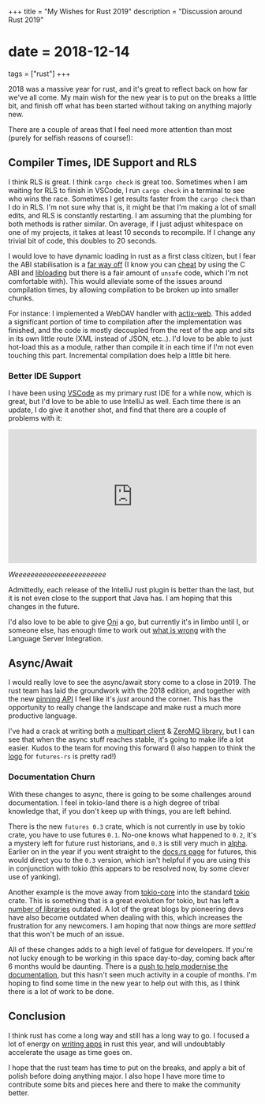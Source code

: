 +++
title = "My Wishes for Rust 2019"
description = "Discussion around Rust 2019"
# date = 2018-12-14
tags = ["rust"]
+++

2018 was a massive year for rust, and it's great to reflect back on how far we've all come.  My main wish for the new year is to put on the breaks a little bit, and finish off what has been started without taking on anything majorly new.

There are a couple of areas that I feel need more attention than most (purely for selfish reasons of course!):

## Compiler Times, IDE Support and RLS

I think RLS is great.  I think `cargo check` is great too.  Sometimes when I am waiting for RLS to finish in VSCode, I run `cargo check` in a terminal to see who wins the race.  Sometimes I get results faster from the `cargo check` than I do in RLS.  I'm not sure why that is, it might be that I'm making a lot of small edits, and RLS is constantly restarting. I am assuming that the plumbing for both methods is rather similar.  On average, if I just adjust whitespace on one of my projects, it takes at least 10 seconds to recompile.  If I change any trivial bit of code, this doubles to 20 seconds.

I would love to have dynamic loading in rust as a first class citizen, but I fear the ABI stabilisation is a [far way off](https://github.com/rust-lang/rfcs/issues/600) (I know you can [cheat](https://michael-f-bryan.github.io/rust-ffi-guide/dynamic_loading.html) by using the C ABI and [libloading](https://github.com/nagisa/rust_libloading) but there is a fair amount of `unsafe` code, which I'm not comfortable with).  This would alleviate some of the issues around compilation times, by allowing compilation to be broken up into smaller chunks.

For instance: I implemented a WebDAV handler with [actix-web](https://github.com/actix/actix-web).  This added a significant portion of time to compilation after the implementation was finished, and the code is mostly decoupled from the rest of the app and sits in its own little route (XML instead of JSON, etc..).  I'd love to be able to just hot-load this as a module, rather than compile it in each time if I'm not even touching this part.  Incremental compilation does help a little bit here.

### Better IDE Support
I have been using [VSCode](https://code.visualstudio.com/) as my primary rust IDE for a while now, which is great, but I'd love to be able to use IntelliJ as well.  Each time there is an update, I do give it another shot, and find that there are a couple of problems with it:

<div style='position:relative; padding-bottom:53.68%'><iframe src='https://gfycat.com/ifr/SmallCarefulDiamondbackrattlesnake' frameborder='0' scrolling='no' width='100%' height='100%' style='position:absolute;top:0;left:0;' allowfullscreen></iframe></div>

*Weeeeeeeeeeeeeeeeeeeeeee*

Admittedly, each release of the IntelliJ rust plugin is better than the last, but it is not even close to the support that Java has.  I am hoping that this changes in the future.

I'd also love to be able to give [Oni](https://www.onivim.io/) a go, but currently it's in limbo until I, or someone else, has enough time to work out [what is wrong](https://github.com/onivim/oni/issues/1926) with the Language Server Integration.

## Async/Await

I would really love to see the async/await story come to a close in 2019.  The rust team has laid the groundwork with the 2018 edition, and together with the new [pinning API](https://boats.gitlab.io/blog/post/2018-04-06-async-await-final/) I feel like it's *just* around the corner.  This has the opportunity to really change the landscape and make rust a much more productive language.

I've had a crack at writing both a [multipart client](https://github.com/cetra3/mpart-async/) & [ZeroMQ library](https://github.com/cetra3/tmq), but I can see that when the async stuff reaches stable, it's going to make life a lot easier.   Kudos to the team for moving this forward (I also happen to think the [logo](http://rust-lang-nursery.github.io/futures-rs/assets/images/futures-rs-logo.svg) for `futures-rs` is pretty rad!)

### Documentation Churn

With these changes to async, there is going to be some challenges around documentation.  I feel in tokio-land there is a high degree of tribal knowledge that, if you don't keep up with things, you are left behind.

There is the new `futures 0.3` crate, which is not currently in use by tokio crate, you have to use futures `0.1`.  No-one knows what happened to `0.2`, it's a mystery left for future rust historians, and `0.3` is still very much in [alpha](http://rust-lang-nursery.github.io/futures-rs/blog/2018/09/02/futures-0.3.0-alpha.4.html). Earlier on in the year if you went straight to the [docs.rs page](https://docs.rs/futures/) for futures, this would direct you to the `0.3` version, which isn't helpful if you are using this in conjunction with tokio (this appears to be resolved now, by some clever use of yanking).

Another example is the move away from [tokio-core](https://github.com/tokio-rs/tokio-core) into the standard [tokio](https://github.com/tokio-rs/tokio) crate.  This is something that is a great evolution for tokio, but has left a [number of libraries](https://crates.io/crates/tokio-core/reverse_dependencies) outdated.  A lot of the great blogs by pioneering devs have also become outdated when dealing with this, which increases the frustration for any newcomers.  I am hoping that now things are more *settled* that this won't be much of an issue.

All of these changes adds to a high level of fatigue for developers.  If you're not lucky enough to be working in this space day-to-day, coming back after 6 months would be daunting.  There is a [push to help modernise the documentation](https://github.com/tokio-rs/doc-push), but this hasn't seen much activity in a couple of months.  I'm hoping to find some time in the new year to help out with this, as I think there is a lot of work to be done.

## Conclusion

I think rust has come a long way and still has a long way to go.  I focused a lot of energy on [writing apps](https://www.schoolbench.com.au/) in rust this year, and will undoubtably accelerate the usage as time goes on.

I hope that the rust team has time to put on the breaks, and apply a bit of polish before doing anything major.  I also hope I have more time to contribute some bits and pieces here and there to make the community better.